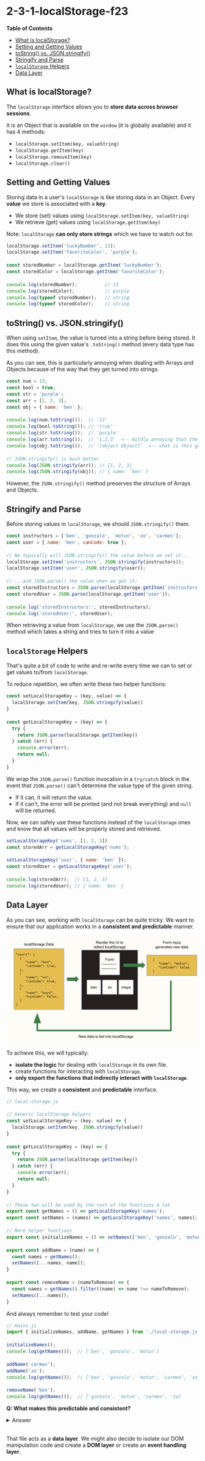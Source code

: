 # 2-3-1-localStorage-f23

**Table of Contents**
- [What is localStorage?](#what-is-localstorage)
- [Setting and Getting Values](#setting-and-getting-values)
- [toString() vs. JSON.stringify()](#tostring-vs-jsonstringify)
- [Stringify and Parse](#stringify-and-parse)
- [`localStorage` Helpers](#localstorage-helpers)
- [Data Layer](#data-layer)

## What is localStorage?

The `localStorage` interface allows you to **store data across browser sessions**. 

It is an Object that is available on the `window` (it is globally available) and it has 4 methods:

- `localStorage.setItem(key, valueString)`
- `localStorage.getItem(key)`
- `localStorage.removeItem(key)`
- `localStorage.clear()`

## Setting and Getting Values

Storing data in a user's `localStorage` is like storing data in an Object. Every **value** we store is associated with a **key**.

* We store (set) values using `localStorage.setItem(key, valueString)`
* We retrieve (get) values using `localStorage.getItem(key)`

Note: `localStorage` **can only store strings** which we have to watch out for.

```js
localStorage.setItem('luckyNumber', 13);
localStorage.setItem('favoriteColor', 'purple');

const storedNumber = localStorage.getItem('luckyNumber');
const storedColor = localStorage.getItem('favoriteColor');

console.log(storedNumber);          // 13
console.log(storedColor);           // purple
console.log(typeof storedNumber);   // string
console.log(typeof storedColor);    // string
```



## toString() vs. JSON.stringify()

When using `setItem`, the value is turned into a string before being stored. It does this using the given value's `.toString()` method (every data type has this method).

As you can see, this is particularly annoying when dealing with Arrays and Objects because of the way that they get turned into strings.

```js
const num = 13;
const bool = true;
const str = 'purple';
const arr = [1, 2, 3];
const obj = { name: 'ben' };

console.log(num.toString());  // '13'
console.log(bool.toString()); // 'true'
console.log(str.toString());  // 'purple'
console.log(arr.toString());  // '1,2,3'  <-- mildly annoying that the [] are gone
console.log(obj.toString());  // '[object Object]'  <-- what is this garbage??

// JSON.stringify() is much better
console.log(JSON.stringify(arr)); // [1, 2, 3]
console.log(JSON.stringify(obj)); // { name: 'ben' }
```

However, the `JSON.stringify()` method preserves the structure of Arrays and Objects.

## Stringify and Parse

Before storing values in `localStorage`, we should `JSON.stringify()` them.

```js
const instructors = ['ben', 'gonzalo', 'motun', 'zo', 'carmen'];
const user = { name: 'ben', canCode: true };

// We typically will JSON.stringify() the value before we set it... 
localStorage.setItem('instructors', JSON.stringify(instructors));
localStorage.setItem('user', JSON.stringify(user));

// ...and JSON.parse() the value when we get it:
const storedInstructors = JSON.parse(localStorage.getItem('instructors'));
const storedUser = JSON.parse(localStorage.getItem('user'));

console.log('storedInstructors:', storedInstructors);
console.log('storedUser:', storedUser);
```

When retrieving a value from `localStorage`, we use the `JSON.parse()` method which takes a string and tries to turn it into a value

## `localStorage` Helpers

That's quite a bit of code to write and re-write every time we can to set or get values to/from `localStorage`. 

To reduce repetition, we often write these two helper functions:

```js
const setLocalStorageKey = (key, value) => {
  localStorage.setItem(key, JSON.stringify(value))
}

const getLocalStorageKey = (key) => {
  try {
    return JSON.parse(localStorage.getItem(key))
  } catch (err) {
    console.error(err);
    return null;
  }
}
```

We wrap the `JSON.parse()` function invocation in a `try/catch` block in the event that `JSON.parse()` can't determine the value type of the given string.
* If it can, it will return the value.
* If it can't, the error will be printed (and not break everything) and `null` will be returned.

Now, we can safely use these functions instead of the `localStorage` ones and know that all values will be properly stored and retrieved.

```js
setLocalStorageKey('nums', [1, 2, 3])
const storedArr = getLocalStorageKey('nums');

setLocalStorageKey('user', { name: 'ben' });
const storedUser = getLocalStorageKey('user');

console.log(storedArr);  // [1, 2, 3]
console.log(storedUser); // { name: 'ben' }
```

## Data Layer

As you can see, working with `localStorage` can be quite tricky. We want to ensure that our application works in a **consistent and predictable** manner.

![](data-layer-diagram.png)

To achieve this, we will typically:
* **isolate the logic** for dealing with `localStorage` in its own file. 
* create functions for interacting with `localStorage`. 
* **only export the functions that indirectly interact with `localStorage`**. 

This way, we create a **consistent** and **predictable** interface.

```js
// local-storage.js

// Generic localStorage helpers
const setLocalStorageKey = (key, value) => {
  localStorage.setItem(key, JSON.stringify(value))
}

const getLocalStorageKey = (key) => {
  try {
    return JSON.parse(localStorage.getItem(key))
  } catch (err) {
    console.error(err);
    return null;
  }
}

// These two will be used by the rest of the functions a lot
export const getNames = () => getLocalStorageKey('names');
export const setNames = (names) => getLocalStorageKey('names', names);

// More helper functions
export const initializeNames = () => setNames(['ben', 'gonzalo', 'motun']);

export const addName = (name) => {
  const names = getNames();
  setNames([...names, name]);
}

export const removeName = (nameToRemove) => {
  const names = getNames().filter((name) => name !== nameToRemove);
  setNames([...names]);
}
```

And always remember to test your code!

```js
// mains.js
import { initializeNames, addName, getNames } from './local-storage.js';

initializeNames();
console.log(getNames());  // ['ben', 'gonzalo', 'motun']

addName('carmen');
addName('zo');
console.log(getNames());  // ['ben', 'gonzalo', 'motun', 'carmen', 'zo]

removeName('ben');
console.log(getNames());  // ['gonzalo', 'motun', 'carmen', 'zo]
```

**Q: What makes this predictable and consistent?**

<details><summary>Answer</summary>

This is predictable and consistent because
* we control what the user of these functions can do (set, get, initialize, add, remove)
* the caller of those exported functions doesn't directly interact with `localStorage`
* the exported functions handle the interaction with `localStorage`

Sure, we can interact with `localStorage` outside of this file too but we should avoid that if we want to maintain the predictable and consistent behavior.

</details><br>

That file acts as a **data layer**. We might also decide to isolate our DOM manipulation code and create a **DOM layer** or create an **event handling layer**.